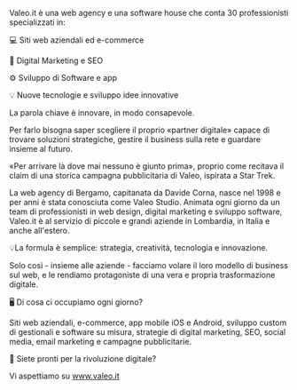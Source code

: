 Valeo.it è una web agency e una software house che conta 30 professionisti specializzati in:

💻 Siti web aziendali ed e-commerce

🎯 Digital Marketing e SEO

⚙️ Sviluppo di Software e app

💡 Nuove tecnologie e sviluppo idee innovative

La parola chiave è innovare, in modo consapevole.

Per farlo bisogna saper scegliere il proprio «partner digitale» capace di trovare soluzioni strategiche, gestire il business sulla rete e guardare insieme al futuro.

«Per arrivare là dove mai nessuno è giunto prima», proprio come recitava il claim di una storica campagna pubblicitaria di Valeo, ispirata a Star Trek.

La web agency di Bergamo, capitanata da Davide Corna, nasce nel 1998 e per anni è stata conosciuta come Valeo Studio. Animata ogni giorno da un team di professionisti in web design, digital marketing e sviluppo software, Valeo.it è al servizio di piccole e grandi aziende in Lombardia, in Italia e anche all'estero.

💡La formula è semplice: strategia, creatività, tecnologia e innovazione.

Solo così - insieme alle aziende - facciamo volare il loro modello di business sul web, e le rendiamo protagoniste di una vera e propria trasformazione digitale.

🖥 Di cosa ci occupiamo ogni giorno?

Siti web aziendali, e-commerce, app mobile iOS e Android, sviluppo custom di gestionali e software su misura, strategie di digital marketing, SEO, social media, email marketing e campagne pubblicitarie.

🚀 Siete pronti per la rivoluzione digitale?

Vi aspettiamo su www.valeo.it
